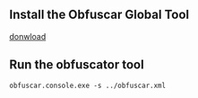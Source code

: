 ## Install the Obfuscar Global Tool
[donwload](https://www.nuget.org/packages/Obfuscar.GlobalTool/)
## Run the obfuscator tool
    obfuscar.console.exe -s ../obfuscar.xml
